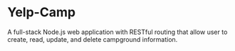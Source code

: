 # Yelp-Camp
A full-stack Node.js web application with RESTful routing that allow user to create, read, update, and delete campground information.
